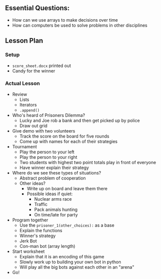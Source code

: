 ## Essential Questions:

- How can we use arrays to make decisions over time
- How can computers be used to solve problems in other disciplines

## Lesson Plan

### Setup

- `score_sheet.docx` printed out
- Candy for the winner

### Actual Lesson

- Review
    - Lists
    - Iterators
    - `.append()`
- Who's heard of Prisoners Dilemma?
    - Lucky and Joe rob a bank and then get picked up by police
    - Draw out grid
- Give demo with two volunteers
    - Track the score on the board for five rounds
    - Come up with names for each of their strategies
- Tournament
    - Play the person to your left
    - Play the person to your right
    - Two students with highest two point totals play in front of everyone
    - Have winner explain their strategy
- Where do we see these types of situations?
    - Abstract problem of cooperation
    - Other ideas?
        - Write up on board and leave them there
        - Possible ideas if quiet:
            - Nuclear arms race
            - Traffic
            - Pack animals hunting
            - On time/late for party
- Program together
    - Use the `prisoner_1(other_choices):` as a base
    - Explain the functions
    - Winner's strategy
    - Jerk Bot
    - Con-man bot (array length)
- Start worksheet
    - Explain that it is an encoding of this game
    - Slowly work up to building your own bot in python
    - Will play all the big bots against each other in an "arena"
- Go!
